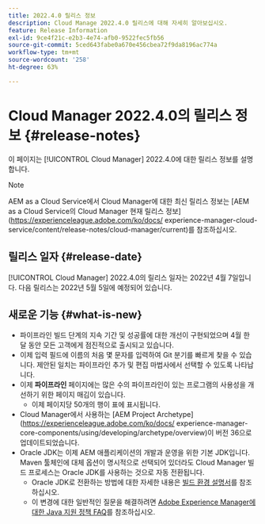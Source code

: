 ```yaml
---
title: 2022.4.0 릴리스 정보
description: Cloud Manage 2022.4.0 릴리스에 대해 자세히 알아보십시오.
feature: Release Information
exl-id: 9ce4f21c-e2b3-4e74-afb0-9522fec5fb56
source-git-commit: 5ced643fabe0a670e456cbea72f9da8196ac774a
workflow-type: tm+mt
source-wordcount: '258'
ht-degree: 63%

---
```


# Cloud Manager 2022.4.0의 릴리스 정보 {#release-notes}

이 페이지는 [!UICONTROL Cloud Manager] 2022.4.0에 대한 릴리스 정보를 설명합니다.

>[!NOTE]
>
>AEM as a Cloud Service에서 Cloud Manager에 대한 최신 릴리스 정보는 [AEM as a Cloud Service의 Cloud Manager 현재 릴리스 정보](https://experienceleague.adobe.com/ko/docs/ experience-manager-cloud-service/content/release-notes/cloud-manager/current)를 참조하십시오.

## 릴리스 일자 {#release-date}

[!UICONTROL Cloud Manager] 2022.4.0의 릴리스 일자는 2022년 4월 7일입니다. 다음 릴리스는 2022년 5월 5일에 예정되어 있습니다.

## 새로운 기능 {#what-is-new}

* 파이프라인 빌드 단계의 지속 기간 및 성공률에 대한 개선이 구현되었으며 4월 한 달 동안 모든 고객에게 점진적으로 출시되고 있습니다.
* 이제 입력 필드에 이름의 처음 몇 문자를 입력하여 Git 분기를 빠르게 찾을 수 있습니다. 제안된 일치는 파이프라인 추가 및 편집 마법사에서 선택할 수 있도록 나타납니다.
* 이제 **파이프라인** 페이지에는 많은 수의 파이프라인이 있는 프로그램의 사용성을 개선하기 위한 페이지 매김이 있습니다.
   * 이제 페이지당 50개의 행이 표에 표시됩니다.
* Cloud Manager에서 사용하는 [AEM Project Archetype](https://experienceleague.adobe.com/ko/docs/ experience-manager-core-components/using/developing/archetype/overview)이 버전 36으로 업데이트되었습니다.
* Oracle JDK는 이제 AEM 애플리케이션의 개발과 운영을 위한 기본 JDK입니다. Maven 툴체인에 대체 옵션이 명시적으로 선택되어 있더라도 Cloud Manager 빌드 프로세스는 Oracle JDK를 사용하는 것으로 자동 전환됩니다.
   * Oracle JDK로 전환하는 방법에 대한 자세한 내용은 [빌드 환경 설명서](/help/getting-started/build-environment.md#using-java-support)를 참조하십시오.
   * 이 변경에 대한 일반적인 질문을 해결하려면 [Adobe Experience Manager에 대한 Java 지원 정책 FAQ](https://experienceleague.adobe.com/docs/experience-manager-65/assets/Java_Policy_for_Adobe_Experience_Manager.pdf)를 참조하십시오.
